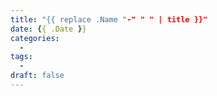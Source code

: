 ```yaml
---
title: "{{ replace .Name "-" " " | title }}"
date: {{ .Date }}
categories:
  - 
tags:
  - 
draft: false
---
```

